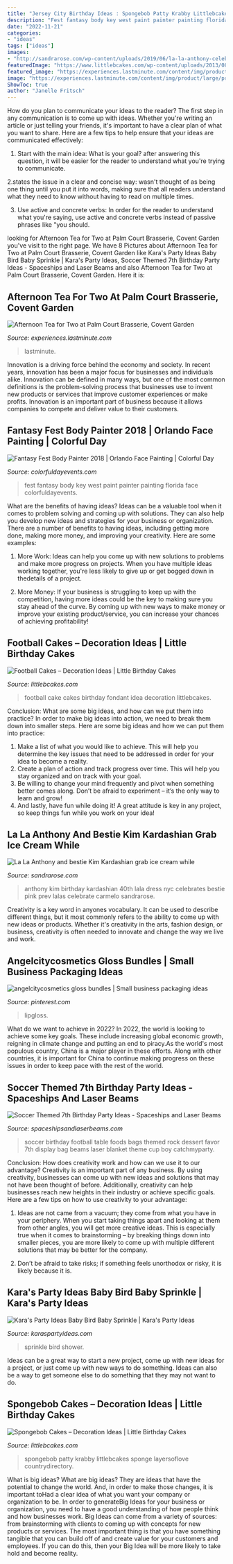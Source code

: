 ```yaml
---
title: "Jersey City Birthday Ideas : Spongebob Patty Krabby Littlebcakes Sponge Layersoflove Countrydirectory"
description: "Fest fantasy body key west paint painter painting florida face colorfuldayevents"
date: "2022-11-21"
categories:
- "ideas"
tags: ["ideas"]
images:
- "http://sandrarose.com/wp-content/uploads/2019/06/la-la-anthony-celebrate-birthday-in-pink-dress-kim-kardashian-1.jpg"
featuredImage: "https://www.littlebcakes.com/wp-content/uploads/2013/08/Spongebob-Birthday-Cake.jpg"
featured_image: "https://experiences.lastminute.com/content/img/product/large/prosecco-afternoon-tea-for-27145029.jpg"
image: "https://experiences.lastminute.com/content/img/product/large/prosecco-afternoon-tea-for-27145029.jpg"
ShowToc: true
author: "Janelle Fritsch"
---
```



How do you plan to communicate your ideas to the reader?
The first step in any communication is to come up with ideas. Whether you're writing an article or just telling your friends, it's important to have a clear plan of what you want to share. Here are a few tips to help ensure that your ideas are communicated effectively:
1. Start with the main idea: What is your goal? after answering this question, it will be easier for the reader to understand what you're trying to communicate.

2.states the issue in a clear and concise way: wasn't thought of as being one thing until you put it into words, making sure that all readers understand what they need to know without having to read on multiple times.

3. Use active and concrete verbs: In order for the reader to understand what you're saying, use active and concrete verbs instead of passive phrases like "you should.

	

		
looking for Afternoon Tea for Two at Palm Court Brasserie, Covent Garden you've visit to the right page. We have 8 Pictures about Afternoon Tea for Two at Palm Court Brasserie, Covent Garden like Kara&#039;s Party Ideas Baby Bird Baby Sprinkle | Kara&#039;s Party Ideas, Soccer Themed 7th Birthday Party Ideas - Spaceships and Laser Beams and also Afternoon Tea for Two at Palm Court Brasserie, Covent Garden. Here it is:
		
    
## Afternoon Tea For Two At Palm Court Brasserie, Covent Garden

<img loading=lazy src="https://experiences.lastminute.com/content/img/product/large/prosecco-afternoon-tea-for-27145029.jpg" onerror="this.onerror=null;this.src='https://tse4.mm.bing.net/th?id=OIP.SOHNQ-ohERNSM3SDpzo1nQHaE8&amp;pid=15.1';" alt="Afternoon Tea for Two at Palm Court Brasserie, Covent Garden">

_Source: experiences.lastminute.com_

>lastminute. 

	

Innovation is a driving force behind the economy and society. In recent years, innovation has been a major focus for businesses and individuals alike. Innovation can be defined in many ways, but one of the most common definitions is the problem-solving process that businesses use to invent new products or services that improve customer experiences or make profits. Innovation is an important part of business because it allows companies to compete and deliver value to their customers.

    
## Fantasy Fest Body Painter 2018 | Orlando Face Painting | Colorful Day

<img loading=lazy src="https://colorfuldayevents.com/wp-content/florida-face-painter/fantasy-fest/fantasy-fest-body-paint-ideas-2016.jpg" onerror="this.onerror=null;this.src='https://tse2.mm.bing.net/th?id=OIP.c4IL8dJbiY_QJH3ZEKrnhgAAAA&amp;pid=15.1';" alt="Fantasy Fest Body Painter 2018 | Orlando Face Painting | Colorful Day">

_Source: colorfuldayevents.com_

>fest fantasy body key west paint painter painting florida face colorfuldayevents. 

	

What are the benefits of having ideas?
Ideas can be a valuable tool when it comes to problem solving and coming up with solutions. They can also help you develop new ideas and strategies for your business or organization. There are a number of benefits to having ideas, including getting more done, making more money, and improving your creativity. Here are some examples:
1. More Work: Ideas can help you come up with new solutions to problems and make more progress on projects. When you have multiple ideas working together, you're less likely to give up or get bogged down in thedetails of a project.

2. More Money: If your business is struggling to keep up with the competition, having more ideas could be the key to making sure you stay ahead of the curve. By coming up with new ways to make money or improve your existing product/service, you can increase your chances of achieving profitability!

    
## Football Cakes – Decoration Ideas | Little Birthday Cakes

<img loading=lazy src="https://www.littlebcakes.com/wp-content/uploads/2013/08/Football-Fondant-Cake.jpg" onerror="this.onerror=null;this.src='https://tse4.mm.bing.net/th?id=OIP.8uIIazxR-tHsmFki6782XwHaJ4&amp;pid=15.1';" alt="Football Cakes – Decoration Ideas | Little Birthday Cakes">

_Source: littlebcakes.com_

>football cake cakes birthday fondant idea decoration littlebcakes. 

	

Conclusion: What are some big ideas, and how can we put them into practice?
In order to make big ideas into action, we need to break them down into smaller steps. Here are some big ideas and how we can put them into practice:
1. Make a list of what you would like to achieve. This will help you determine the key issues that need to be addressed in order for your idea to become a reality.
2. Create a plan of action and track progress over time. This will help you stay organized and on track with your goal.
3. Be willing to change your mind frequently and pivot when something better comes along. Don’t be afraid to experiment – it’s the only way to learn and grow!
4. And lastly, have fun while doing it! A great attitude is key in any project, so keep things fun while you work on your idea!

    
## La La Anthony And Bestie Kim Kardashian Grab Ice Cream While

<img loading=lazy src="http://sandrarose.com/wp-content/uploads/2019/06/la-la-anthony-celebrate-birthday-in-pink-dress-kim-kardashian-1.jpg" onerror="this.onerror=null;this.src='https://tse1.mm.bing.net/th?id=OIP.PfzGxs948m7UigoDMPXyzgHaMm&amp;pid=15.1';" alt="La La Anthony and bestie Kim Kardashian grab ice cream while">

_Source: sandrarose.com_

>anthony kim birthday kardashian 40th lala dress nyc celebrates bestie pink prev lalas celebrate carmelo sandrarose. 

	

Creativity is a key word in anyones vocabulary. It can be used to describe different things, but it most commonly refers to the ability to come up with new ideas or products. Whether it's creativity in the arts, fashion design, or business, creativity is often needed to innovate and change the way we live and work.

    
## Angelcitycosmetics Gloss Bundles | Small Business Packaging Ideas

<img loading=lazy src="https://i.pinimg.com/736x/7d/1c/bd/7d1cbd26fc9a9d5c333a195bf6e32593.jpg" onerror="this.onerror=null;this.src='https://tse1.mm.bing.net/th?id=OIP.3LzQjPFv40DI452s0gUNFQHaJQ&amp;pid=15.1';" alt="angelcitycosmetics gloss bundles | Small business packaging ideas">

_Source: pinterest.com_

>lipgloss. 

	

What do we want to achieve in 2022?
In 2022, the world is looking to achieve some key goals. These include increasing global economic growth, reigning in climate change and putting an end to piracy.As the world's most populous country, China is a major player in these efforts. Along with other countries, it is important for China to continue making progress on these issues in order to keep pace with the rest of the world.

    
## Soccer Themed 7th Birthday Party Ideas - Spaceships And Laser Beams

<img loading=lazy src="https://spaceshipsandlaserbeams.com/wp-content/uploads/2015/09/soccer_football_dessert_table_favor_bags.jpg" onerror="this.onerror=null;this.src='https://tse2.mm.bing.net/th?id=OIP.HMB_mFYna0c4aCiIxYTMbwHaGx&amp;pid=15.1';" alt="Soccer Themed 7th Birthday Party Ideas - Spaceships and Laser Beams">

_Source: spaceshipsandlaserbeams.com_

>soccer birthday football table foods bags themed rock dessert favor 7th display bag beams laser blanket theme cup boy catchmyparty. 

	

Conclusion: How does creativity work and how can we use it to our advantage?
Creativity is an important part of any business. By using creativity, businesses can come up with new ideas and solutions that may not have been thought of before. Additionally, creativity can help businesses reach new heights in their industry or achieve specific goals. Here are a few tips on how to use creativity to your advantage: 
1. Ideas are not came from a vacuum; they come from what you have in your periphery. When you start taking things apart and looking at them from other angles, you will get more creative ideas. This is especially true when it comes to brainstorming – by breaking things down into smaller pieces, you are more likely to come up with multiple different solutions that may be better for the company. 

2. Don’t be afraid to take risks; if something feels unorthodox or risky, it is likely because it is.

    
## Kara&#039;s Party Ideas Baby Bird Baby Sprinkle | Kara&#039;s Party Ideas

<img loading=lazy src="http://karaspartyideas.com/wp-content/uploads/2013/06/feather-her-nest-baby-bird-sprinkle-shower-party-decorations-+ideas-cake-blue-pink.jpg" onerror="this.onerror=null;this.src='https://tse3.mm.bing.net/th?id=OIP.pt3Lw-B5EUH014BvstwQbAHaLG&amp;pid=15.1';" alt="Kara&#039;s Party Ideas Baby Bird Baby Sprinkle | Kara&#039;s Party Ideas">

_Source: karaspartyideas.com_

>sprinkle bird shower. 

	

Ideas can be a great way to start a new project, come up with new ideas for a project, or just come up with new ways to do something. Ideas can also be a way to get someone else to do something that they may not want to do.

    
## Spongebob Cakes – Decoration Ideas | Little Birthday Cakes

<img loading=lazy src="https://www.littlebcakes.com/wp-content/uploads/2013/08/Spongebob-Birthday-Cake.jpg" onerror="this.onerror=null;this.src='https://tse2.mm.bing.net/th?id=OIP.2XHuLotT9a-vVVLbeK5jBAHaKY&amp;pid=15.1';" alt="Spongebob Cakes – Decoration Ideas | Little Birthday Cakes">

_Source: littlebcakes.com_

>spongebob patty krabby littlebcakes sponge layersoflove countrydirectory. 

	

What is big ideas?
What are big ideas? They are ideas that have the potential to change the world. And, in order to make those changes, it is important toHad a clear idea of what you want your company or organization to be.  In order to generateBig Ideas for your business or organization, you need to have a good understanding of how people think and how businesses work. Big Ideas can come from a variety of sources: from brainstorming with clients to coming up with concepts for new products or services.
The most important thing is that you have something tangible that you can build off of and create value for your customers and employees. If you can do this, then your Big Idea will be more likely to take hold and become reality.

